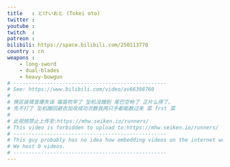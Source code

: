 ```yaml
---
title   : とけいおと (Tokei oto)
twitter :
youtube :
twitch  :
patreon :
bilibili: https://space.bilibili.com/250113770
country : cn
weapons :
    - long-sword
    - dual-blades
    - heavy-bowgun
# --------------------------------------------------
# See: https://www.bilibili.com/video/av66398760
#
# 换区装填音爆失误 猫笛吹早了 坠机没蹭到 尾巴空枪了 正片么得了。
# 先不打了 坠机蹭回避衣加攻成功次数我两只手都能数过来 菜 frst 菜
#
# 此视频禁止上传至:https://mhw.seiken.io/runners/
# This video is forbidden to upload to:https://mhw.seiken.io/runners/
# --------------------------------------------------
# This guy probably has no idea how embedding videos on the internet works.
# We host 0 videos.
# --------------------------------------------------
---
```

